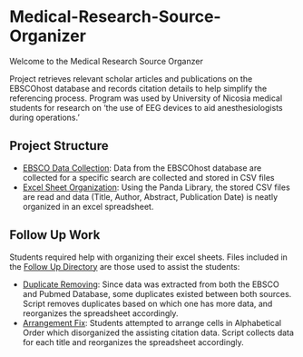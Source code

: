 # Medical-Research-Source-Organizer

Welcome to the Medical Research Source Organzer

Project retrieves relevant scholar articles and publications on the EBSCOhost database and records citation details to help simplify the referencing process. Program was used by University of Nicosia medical students for research on ‘the use of EEG devices to aid anesthesiologists during operations.’


## Project Structure
- [EBSCO Data Collection]("https://github.com/BaselOmari/EBHelper/blob/main/EBSCO%20Data%20Collection.py"): Data from the EBSCOhost database are collected for a specific search are collected and stored in CSV files
- [Excel Sheet Organization]("https://github.com/BaselOmari/EBHelper/blob/main/Excel%20Sheet%20Organizer.py"): Using the Panda Library, the stored CSV files are read and data (Title, Author, Abstract, Publication Date) is neatly organized in an excel spreadsheet.

## Follow Up Work
Students required help with organizing their excel sheets. Files included in the [Follow Up Directory]("https://github.com/BaselOmari/EBHelper/tree/main/Follow%20Up%20Work") are those used to assist the students:
- [Duplicate Removing]("https://github.com/BaselOmari/EBHelper/blob/main/Follow%20Up%20Work/DuplicateRemoving.py"): Since data was extracted from both the EBSCO and Pubmed Database, some duplicates existed between both sources. Script removes duplicates based on which one has more data, and reorganizes the spreadsheet accordingly.
- [Arrangement Fix]("https://github.com/BaselOmari/EBHelper/blob/main/Follow%20Up%20Work/ArrangementFix.py"): Students attempted to arrange cells in Alphabetical Order which disorganized the assisting citation data. Script collects data for each title and reorganizes the spreadsheet accordingly.
